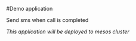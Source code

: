 #Demo application

Send sms when call is completed

*This application will be deployed to mesos cluster*
